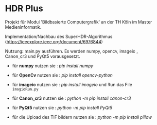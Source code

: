 # HDR Plus

Projekt für Modul 'Bildbasierte Computergrafik' an der TH Köln im Master Medieninformatik.

Implementation/Nachbau des SuperHDR-Algorithmus (https://ieeexplore.ieee.org/document/6976844)

Nutzung: main.py  ausführen. Es werden numpy, opencv, imageio , Canon_cr3 und PyQt5 vorausgesetzt.

* für **numpy** nutzen sie : _pip install numpy_

* für **OpenCv** nutzen sie : _pip install opencv-python_

* für **imageio** nutzen sie : _pip install imageio_ und Run das File `imagioRun.py`

* für **Canon_cr3** nutzen sie : _python -m pip install canon-cr3_

* für **PyQt5** nutzen sie : _python -m pip install PyQt5_

* für die Upload des TIF bildern nutzen sie : _python -m pip install pillow_





